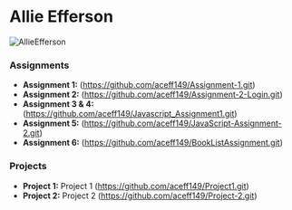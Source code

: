 # Allie Efferson
![AllieEfferson](https://github.com/user-attachments/assets/3367aab9-19d5-4f80-a574-1801f7e20b82) 


### Assignments 
- **Assignment 1:** (https://github.com/aceff149/Assignment-1.git)
- **Assignment 2:** (https://github.com/aceff149/Assignment-2-Login.git)
- **Assignment 3 & 4:** (https://github.com/aceff149/Javascript_Assignment1.git)
- **Assignment 5:** (https://github.com/aceff149/JavaScript-Assignment-2.git)
- **Assignment 6:** (https://github.com/aceff149/BookListAssignment.git)

### Projects
  - **Project 1:** Project 1 (https://github.com/aceff149/Project1.git)
  - **Project 2:** Project 2 (https://github.com/aceff149/Project-2.git)

